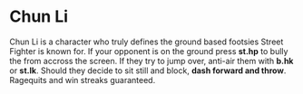 # Chun Li

Chun Li is a character who truly defines the ground based footsies Street Fighter is known for. If your opponent is on the ground press **st.hp** to bully the from accross the screen. If they try to jump over, anti-air them with **b.hk** or **st.lk**. Should they decide to sit still and block, **dash forward and throw**. Ragequits and win streaks guaranteed.